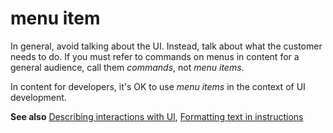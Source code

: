 # menu item

In general, avoid talking about the UI. Instead, talk about what the customer needs to do. If you must refer to commands on menus in content for a general audience, call them *commands*, not *menu items*. 

In content for developers, it's OK to use *menu items* in the context of UI development. 

**See also** [Describing interactions with UI](~/procedures-instructions/describing-interactions-with-ui.md), [Formatting text in instructions](~/procedures-instructions/formatting-text-in-instructions.md)  
